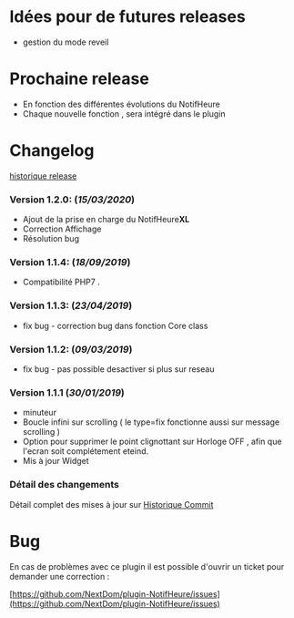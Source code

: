# Idées pour de futures releases

- gestion du mode reveil

# Prochaine release

- En fonction des différentes évolutions du NotifHeure  
- Chaque nouvelle fonction , sera intégré dans le plugin

# Changelog

[historique release](https://github.com/NextDom/plugin-NotifHeure/releases)

### Version 1.2.0:  (**_15/03/2020_**)

* Ajout de la prise en charge du NotifHeure**XL**
* Correction Affichage
* Résolution bug 

### Version 1.1.4:  (**_18/09/2019_**)

* Compatibilité PHP7 .

### Version 1.1.3:  (**_23/04/2019_**)

* fix bug - correction bug dans fonction Core class

### Version 1.1.2:  (**_09/03/2019_**)

* fix bug - pas possible desactiver si plus sur reseau

### Version 1.1.1 (**_30/01/2019_**)  
* minuteur  
* Boucle infini sur scrolling ( le type=fix fonctionne aussi sur message scrolling )  
* Option pour supprimer le point clignottant sur Horloge OFF , afin que l'ecran soit complétement eteind.
* Mis à jour Widget



### Détail des changements

Détail complet des mises à jour sur [Historique Commit](https://github.com/NextDom/plugin-NotifHeure/commits/master)

# Bug

En cas de problèmes avec ce plugin il est possible d'ouvrir un ticket pour demander une correction :

[https://github.com/NextDom/plugin-NotifHeure/issues](https://github.com/NextDom/plugin-NotifHeure/issues)
